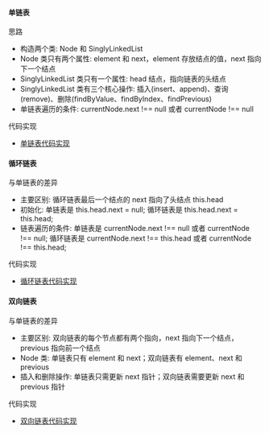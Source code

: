 #### 单链表

思路
- 构造两个类: Node 和 SinglyLinkedList
- Node 类只有两个属性: element 和 next，element 存放结点的值，next 指向下一个结点
- SinglyLinkedList 类只有一个属性: head 结点，指向链表的头结点
- SinglyLinkedList 类有三个核心操作: 插入(insert、append)、查询(remove)、删除(findByValue、findByIndex、findPrevious)
- 单链表遍历的条件: currentNode.next !== null 或者 currentNode !== null

代码实现
- [单链表代码实现](./SinglyLinkedList.js)

#### 循环链表

与单链表的差异
- 主要区别: 循环链表最后一个结点的 next 指向了头结点 this.head
- 初始化: 单链表是 this.head.next = null; 循环链表是 this.head.next = this.head;
- 链表遍历的条件: 单链表是 currentNode.next !== null 或者 currentNode !== null; 循环链表是  currentNode.next !== this.head 或者 currentNode !== this.head;

代码实现
- [循环链表代码实现](./CircularLinkList.js)

#### 双向链表

与单链表的差异
- 主要区别: 双向链表的每个节点都有两个指向，next 指向下一个结点，previous 指向前一个结点
- Node 类: 单链表只有 element 和 next；双向链表有 element、next 和 previous
- 插入和删除操作: 单链表只需更新 next 指针；双向链表需要更新 next 和 previous 指针

代码实现
- [双向链表代码实现](./DoublyLinkedList.js)
